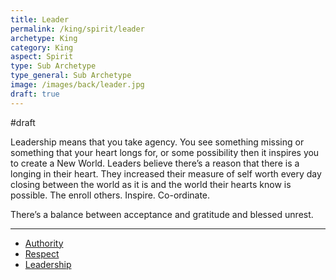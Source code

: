 ```yaml
---
title: Leader
permalink: /king/spirit/leader
archetype: King
category: King
aspect: Spirit
type: Sub Archetype
type_general: Sub Archetype
image: /images/back/leader.jpg
draft: true
---
```

#draft   
  
Leadership means that you take agency. You see something missing or something that your heart longs for, or some possibility then it inspires you to create a New World. Leaders believe there’s a reason that there is a longing in their heart. They increased their measure of self worth  every day closing between the world as it is and the world their hearts know is possible. The enroll others. Inspire. Co-ordinate.   
  
There’s a balance between acceptance and gratitude and blessed unrest.  

---
- [Authority](/king/spirit/leader/authority)
- [Respect](/king/spirit/leader/respect)
- [Leadership](/king/spirit/leader/leadership)

